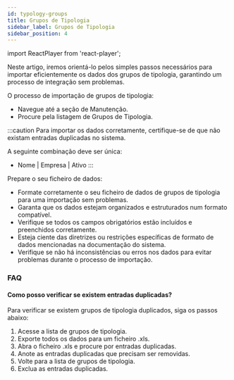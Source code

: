 ```yaml
---
id: typology-groups
title: Grupos de Tipologia
sidebar_label: Grupos de Tipologia
sidebar_position: 4
---
```


import ReactPlayer from 'react-player';

Neste artigo, iremos orientá-lo pelos simples passos necessários para importar eficientemente os dados dos grupos de tipologia, garantindo um processo de integração sem problemas.

O processo de importação de grupos de tipologia:

- Navegue até a seção de Manutenção.
- Procure pela listagem de Grupos de Tipologia.

<ReactPlayer controls muted url='/video/import-typology-group.mov' />

:::caution
Para importar os dados corretamente, certifique-se de que não existam entradas duplicadas no sistema.

A seguinte combinação deve ser única:

- Nome | Empresa | Ativo
  :::

Prepare o seu ficheiro de dados:

- Formate corretamente o seu ficheiro de dados de grupos de tipologia para uma importação sem problemas.
- Garanta que os dados estejam organizados e estruturados num formato compatível.
- Verifique se todos os campos obrigatórios estão incluídos e preenchidos corretamente.
- Esteja ciente das diretrizes ou restrições específicas de formato de dados mencionadas na documentação do sistema.
- Verifique se não há inconsistências ou erros nos dados para evitar problemas durante o processo de importação.

### FAQ

#### Como posso verificar se existem entradas duplicadas?

Para verificar se existem grupos de tipologia duplicados, siga os passos abaixo:

1. Acesse a lista de grupos de tipologia.
2. Exporte todos os dados para um ficheiro .xls.
3. Abra o ficheiro .xls e procure por entradas duplicadas.
4. Anote as entradas duplicadas que precisam ser removidas.
5. Volte para a lista de grupos de tipologia.
6. Exclua as entradas duplicadas.

